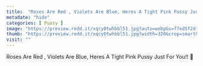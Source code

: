 ```yaml
---
title:  "Roses Are Red , Violets Are Blue, Heres A Tight Pink Pussy Just For You!! 🥰"
metadate: "hide"
categories: [ Pussy ]
image: "https://preview.redd.it/xqcy0twhbbl51.jpg?auto=webp&s=77ed5f2df8ecac680ea198be84c4df6074814622"
thumb: "https://preview.redd.it/xqcy0twhbbl51.jpg?width=320&crop=smart&auto=webp&s=c59f6d867e42afc9c49f933ebbbb55ac3521aae4"
visit: ""
---
```

Roses Are Red , Violets Are Blue, Heres A Tight Pink Pussy Just For You!! 🥰
